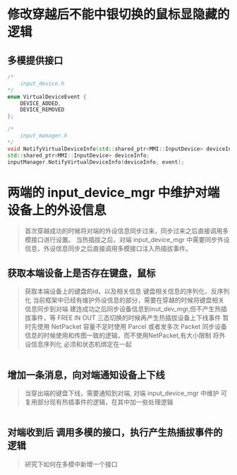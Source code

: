 
# 修改穿越后不能中银切换的鼠标显隐藏的逻辑

## 多模提供接口
```cpp
/*
    input_device.h
*/
enum VirtualDeviceEvent {
    DEVICE_ADDED,
    DEVICE_REMOVED
};

/*
    input_manager.h
*/
void NotifyVirtualDeviceInfo(std::shared_ptr<MMI::InputDevice> deviceInfo, VirtualDeviceEvent event);
std::shared_ptr<MMI::InputDevice> deviceInfo;
inputManager.NotifyVirtualDeviceInfo(deviceInfo, event);
```

# 两端的 input_device_mgr 中维护对端设备上的外设信息
> 首次穿越成功的时候将对端的外设信息同步过来，同步过来之后直接调用多模接口进行设置。
> 当热插拔之后，对端 input_device_mgr 中需要同步外设信息，外设信息同步之后直接调用多模接口注入热插拔事件。

## 获取本端设备上是否存在键盘，鼠标
> 获取本端设备上的键盘的id，以及相关信息
> 键盘相关信息的序列化、反序列化
> 当前框架中已经有维护外设信息的部分，需要在穿越的时候将键盘相关信息同步到对端
> 建连成功之后同步设备信息到inut_dev_mgr,但不产生热插拔事件，等 FREE IN OUT 三态切换的时候再产生热插拔设备上下线事件
> 暂时先使用 NetPacket 容量不足时使用 Parcel 或者发多次 Packet 
> 同步设备信息的时候使用和传图一致的逻辑，而不使用NetPacket,有大小限制
> 将外设信息序列化
> 必须和状态机绑定在一起
```cpp


```

## 增加一条消息，向对端通知设备上下线
> 当穿出端的键盘下线，需要通知到对端, 对端 input_device_mgr 中维护
> 可复用部分现有热插事件的逻辑，在其中加一些处理逻辑
```cpp


```

## 对端收到后 调用多模的接口，执行产生热插拔事件的逻辑
> 研究下如何在多模中新增一个接口
```cpp


```
